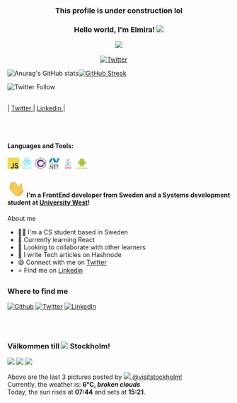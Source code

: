 <!-- NOT DONEeee YET UNDER CONSTR --> 


<h3 align="center"> This profile is under construction lol
</h3>
<h3 align="center">
  Hello world, I'm Elmira!
  <img src="https://media.giphy.com/media/hvRJCLFzcasrR4ia7z/giphy.gif" width="28">
  
</h3>

<!-- Typing SVG  section -->
<p align="center">
  <a href="https://github.com/elmiracodes/readme-typing-svg"><img src="https://readme-typing-svg.herokuapp.com/?lines=Full-stack%20web%20and%20app%20developer;BsC%20Systems%20Development%20student;Always%20learning%20new%20things&font=Fira%20Code&center=true&width=440&height=45&color=7f3ace&vCenter=true&size=22"></a>
 
<!-- Social icons section -->
<p align="center">
  <a href="https://twitter.com/elmiracodes"><img width="32px" alt="Twitter" title="Twitter" src="https://i.imgur.com/H6wnjuj.png"/></a>
  &#8287;&#8287;&#8287;&#8287;&#8287;
</p>

<!-- Social badges section -->
<!-- Badges with custom icons - https://github.com/DenverCoder1/custom-icon-badges -->
<!-- YouTube stats - https://github.com/DenverCoder1/github-readme-youtube-stats -->
<!-- View counter - https://github.com/DenverCoder1/Simple-View-Counter -->
<!-- Star counter - https://github.com/idealclover/GitHub-Star-Counter -->
<p align="center">

![Anurag's GitHub stats](https://github-readme-stats.vercel.app/api?username=elmiracodes&show_icons=true&theme=midnight-purple)[![GitHub Streak](https://github-readme-streak-stats.herokuapp.com/?user=elmiracodes&theme=midnight-purple)](https://git.io/streak-stats)

![Twitter Follow](https://img.shields.io/twitter/follow/elmiracodes?label=%40elmiracodes&style=social) <br />
<br />


 | [Twitter ](https://twitter.com/elmiracodes)| [ Linkedin ](https://www.linkedin.com/in/elmirabirank/) |   
 
 <br />
<br />


  #### Languages and Tools:
   
<img src="https://github.com/devicons/devicon/blob/master/icons/javascript/javascript-original.svg" alt="JavaScript logo" width="27px" height="27px" /> <img src="https://github.com/devicons/devicon/blob/master/icons/react/react-original-wordmark.svg" alt="React" width="27px" height="27px" /> <img src="https://github.com/devicons/devicon/blob/master/icons/csharp/csharp-line.svg" alt="Csharp" width="27px" height="27px" /> <img src="https://github.com/devicons/devicon/blob/master/icons/dot-net/dot-net-original-wordmark.svg" alt="dotnet" width="27px" height="27px" /> <img src="https://github.com/devicons/devicon/blob/master/icons/java/java-original-wordmark.svg" alt="Java" width="27px" height="27px" /> <img src="https://github.com/devicons/devicon/blob/master/icons/android/android-plain-wordmark.svg" alt="Android" width="27px" height="27px" /> 

<!-- Intro -->
#### <img src="/Hi.gif" width="40" height="40"/>  I'm a FrontEnd developer from Sweden and a Systems development student at [University West](https://www.hv.se/en/)! 



About me 
- 👩‍💻 I'm a CS student based in Sweden
- 🌱 Currently learning React 
- 👯 Looking to collaborate with other learners
- 📝 I write Tech articles on Hashnode 
- 😄 Connect with me on [Twitter ](https://twitter.com/elmiracodes)
- ⭐ Find me on [ Linkedin ](https://www.linkedin.com/in/elmirabirank/) 
  
 
<h3>Where to find me</h3>
<p><a href="https://github.com/elmiracodes" target="_blank"><img alt="Github" src="https://img.shields.io/badge/GitHub-%2312100E.svg?&style=for-the-badge&logo=Github&logoColor=white" /></a> <a href="https://twitter.com/elmiracodes" target="_blank"><img alt="Twitter" src="https://img.shields.io/badge/twitter-%231DA1F2.svg?&style=for-the-badge&logo=twitter&logoColor=white" /></a> <a href="https://www.linkedin.com/in/elmirabirank" target="_blank"><img alt="LinkedIn" src="https://img.shields.io/badge/linkedin-%230077B5.svg?&style=for-the-badge&logo=linkedin&logoColor=white" /></a>  
</p>

 

<br />
<br />



 






<h3>Välkommen till <img src="https://cdn-icons-png.flaticon.com/512/197/197564.png" width="13"/> Stockholm!</h3>
<p><img width="200" src="https:&#x2F;&#x2F;cdn3.dumpor.com&#x2F;view?q&#x3D;zgjZmJ2N9QWaz91Yu9lJ1QzQClTOxYTPl9mJ1UTYzEDZkNzN2QjM5MGN2EWY3MjNkdDZwQDNyU2N2IWPo9mJ00yN9I2YjZSQBFUQCdWTwQmZCFUPtRWZmQjNEBDOfhVQwI3djRHZVZmSiNTPjh2bfNmbfZCMwETP0F2YfNmbfZCdl5mLuR2YiZmLh5mZuITL082dsZmLtFmcnFGdz5Wa9QHafNmbf9zZwpmLu9VM0EzM4YDMzkzM3UTO2ETOyEDOfZTN1gjN3gjM4ETNzMDOyEzXxETN2ATN3UjMvADOwEDewgDMxM3L1MTZvUTMtUDO4IjLxUDdvY3L0Vmbu4GZjJmZuEmbm5iMtQzb3xmZu0WYydWY0Nnbp9yL6MHc0RHa" /> <img width="200" src="https:&#x2F;&#x2F;cdn3.dumpor.com&#x2F;view?q&#x3D;zgjZmJ2N9QWaz91Yu9lJBVjMxYTOxYTPl9mJ3AjYxUmZidTYjJDNiRGNyUDOmhDOiR2MkJmM5gTMxITPo9mJ00yN9I2YjZSQBFUQCdWTwQmZCFUPtRWZm0ySMRjStgVQ40yUyAVLthVYpBXPjh2bfNmbfZCMwETP0F2YfNmbfZCdl5mLuR2YiZmLh5mZuITL082dsZmLtFmcnFGdz5Wa9QHafNmbf9zZwpmLu9lNwQzNykDNwIzNxQDM5IDM4MzMfJzMxkjN3czN0QzMwQzM281M2IDOzczN0IzL1MTZvUTMtUDO4IjLxUDdvY3L0Vmbu4GZjJmZuEmbm5iMtQzb3xmZu0WYydWY0Nnbp9yL6MHc0RHa" /> <img width="200" src="https:&#x2F;&#x2F;cdn1.dumpor.com&#x2F;view?q&#x3D;%3DMDOmZmY30DZpN3Xj52XmYURyAjQ5EjN9U2bmQTZwkTO2QDNzEWOlFmYwIGO4MGOyUzNhJWZ1ITM5QTZ9g2bmQTL30jYjNmJBFUQBJ0ZNBDZmJUQ90GZlZSNHpmNGhDWBF0dDBVOxN1SfxEa9MGav91Yu9lJyATM9QXYj91Yu9lJ0Vmbu4GZjJmZuEmbm5iMtQzb3xmZu0WYydWY0Nnbp1Ddo91Yu91PnBnau42XzEjNxITMwQTM1gzMyIzNycDOy8FO5gDN1gjNxcTN3gTM3gzXyITN4AjM4QjMvADOwEDewgDMxA3L1MTZvUTMtUDO4IjLxUDdvY3L0Vmbu4GZjJmZuEmbm5iMtQzb3xmZu0WYydWY0Nnbp9yL6MHc0RHa" /></p>
<p>Above are the last 3 pictures posted by <a href="https://www.instagram.com/visitstockholm/" target="_blank"><img src="https://upload.wikimedia.org/wikipedia/commons/thumb/e/e7/Instagram_logo_2016.svg/1024px-Instagram_logo_2016.svg.png" width="20"/> @visitstockholm!</a><br/>Currently, the weather is: <b> 6°C, <i>broken clouds</i></b></br>Today, the sun rises at <b>07:44</b> and sets at <b>15:21</b>.</p>




